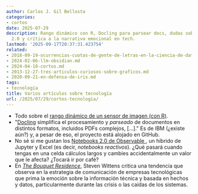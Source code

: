 ```yaml
---
author: Carlos J. Gil Bellosta
categories:
- cortos
date: 2025-07-29
description: Rango dinámico con R, Docling para parsear docs, dudas sobre Observable
  2.0 y crítica a la narrativa emocional en tech.
lastmod: '2025-09-17T20:37:31.423754'
related:
- 2018-09-19-ocurrencias-cuotas-de-gente-de-letras-en-la-ciencia-de-datos.md
- 2024-02-06-llm-obsidian.md
- 2024-04-18-cortos.md
- 2013-12-27-tres-articulos-curiosos-sobre-graficos.md
- 2020-09-21-en-defensa-de-iris.md
tags:
- tecnología
title: Varios artículos sobre tecnología
url: /2025/07/29/cortos-tecnologia/
---
```


- Todo sobre el [rango dinámico de un sensor de imagen (con R)](https://www.overfitting.net/2025/07/rango-dinamico-de-un-sensor-de-imagen.html).
- "[Docling](https://docling-project.github.io/docling/) simplifica el procesamiento y _parseado_ de documentos en distintos formatos, incluidos PDFs complejos, [...]." Es de IBM (¿existe aún?) y, a pesar de eso, el proyecto está alojado en GitHub.
- No sé si me gustan los [Notebooks 2.0 de Observable ](https://macwright.com/2025/07/31/observable-notebooks-2), un híbrido de Jupyter y Excel (es decir, _notebooks_ _reactivos_). ¿Qué pasará cuando tengas en una celda cálculos largos y cambies accidentalmente un valor que le afecta? ¿Tocará ir por café?
- En [_The Bouquet Residence_](https://acko.net/blog/the-bouquet-residence/), Steven Wittens critica una tendencia que observa en la estrategia de comunicación de empresas tecnológicas que prima la emoción sobre la información técnica y basada en hechos y datos, particularmente durante las crisis o las caídas de los sistemas.